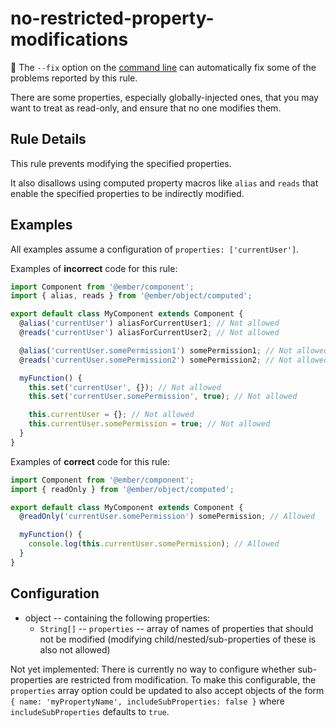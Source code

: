 # no-restricted-property-modifications

🔧 The `--fix` option on the [command line](https://eslint.org/docs/user-guide/command-line-interface#fixing-problems) can automatically fix some of the problems reported by this rule.

There are some properties, especially globally-injected ones, that you may want to treat as read-only, and ensure that no one modifies them.

## Rule Details

This rule prevents modifying the specified properties.

It also disallows using computed property macros like `alias` and `reads` that enable the specified properties to be indirectly modified.

## Examples

All examples assume a configuration of `properties: ['currentUser']`.

Examples of **incorrect** code for this rule:

```js
import Component from '@ember/component';
import { alias, reads } from '@ember/object/computed';

export default class MyComponent extends Component {
  @alias('currentUser') aliasForCurrentUser1; // Not allowed
  @reads('currentUser') aliasForCurrentUser2; // Not allowed

  @alias('currentUser.somePermission1') somePermission1; // Not allowed
  @reads('currentUser.somePermission2') somePermission2; // Not allowed

  myFunction() {
    this.set('currentUser', {}); // Not allowed
    this.set('currentUser.somePermission', true); // Not allowed

    this.currentUser = {}; // Not allowed
    this.currentUser.somePermission = true; // Not allowed
  }
}
```

Examples of **correct** code for this rule:

```js
import Component from '@ember/component';
import { readOnly } from '@ember/object/computed';

export default class MyComponent extends Component {
  @readOnly('currentUser.somePermission') somePermission; // Allowed

  myFunction() {
    console.log(this.currentUser.somePermission); // Allowed
  }
}
```

## Configuration

- object -- containing the following properties:
  - `String[]` -- `properties` -- array of names of properties that should not be modified (modifying child/nested/sub-properties of these is also not allowed)

Not yet implemented: There is currently no way to configure whether sub-properties are restricted from modification. To make this configurable, the `properties` array option could be updated to also accept objects of the form `{ name: 'myPropertyName', includeSubProperties: false }` where `includeSubProperties` defaults to `true`.
